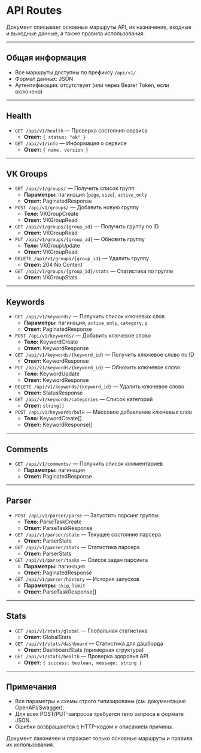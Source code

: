 # API Routes

Документ описывает основные маршруты API, их назначение, входные и выходные данные, а также правила использования.

---

## Общая информация
- Все маршруты доступны по префиксу `/api/v1/`
- Формат данных: JSON
- Аутентификация: отсутствует (или через Bearer Token, если включено)

---

## Health
- `GET /api/v1/health` — Проверка состояния сервиса
  - **Ответ:** `{ status: "ok" }`
- `GET /api/v1/info` — Информация о сервисе
  - **Ответ:** `{ name, version }`

---

## VK Groups
- `GET /api/v1/groups/` — Получить список групп
  - **Параметры:** пагинация (`page`, `size`), `active_only`
  - **Ответ:** PaginatedResponse<VKGroupRead>
- `POST /api/v1/groups/` — Добавить новую группу
  - **Тело:** VKGroupCreate
  - **Ответ:** VKGroupRead
- `GET /api/v1/groups/{group_id}` — Получить группу по ID
  - **Ответ:** VKGroupRead
- `PUT /api/v1/groups/{group_id}` — Обновить группу
  - **Тело:** VKGroupUpdate
  - **Ответ:** VKGroupRead
- `DELETE /api/v1/groups/{group_id}` — Удалить группу
  - **Ответ:** 204 No Content
- `GET /api/v1/groups/{group_id}/stats` — Статистика по группе
  - **Ответ:** VKGroupStats

---

## Keywords
- `GET /api/v1/keywords/` — Получить список ключевых слов
  - **Параметры:** пагинация, `active_only`, `category`, `q`
  - **Ответ:** PaginatedResponse<KeywordResponse>
- `POST /api/v1/keywords/` — Добавить ключевое слово
  - **Тело:** KeywordCreate
  - **Ответ:** KeywordResponse
- `GET /api/v1/keywords/{keyword_id}` — Получить ключевое слово по ID
  - **Ответ:** KeywordResponse
- `PUT /api/v1/keywords/{keyword_id}` — Обновить ключевое слово
  - **Тело:** KeywordUpdate
  - **Ответ:** KeywordResponse
- `DELETE /api/v1/keywords/{keyword_id}` — Удалить ключевое слово
  - **Ответ:** StatusResponse
- `GET /api/v1/keywords/categories` — Список категорий
  - **Ответ:** `string[]`
- `POST /api/v1/keywords/bulk` — Массовое добавление ключевых слов
  - **Тело:** KeywordCreate[]
  - **Ответ:** KeywordResponse[]

---

## Comments
- `GET /api/v1/comments/` — Получить список комментариев
  - **Параметры:** пагинация
  - **Ответ:** PaginatedResponse<VKCommentResponse>

---

## Parser
- `POST /api/v1/parser/parse` — Запустить парсинг группы
  - **Тело:** ParseTaskCreate
  - **Ответ:** ParseTaskResponse
- `GET /api/v1/parser/state` — Текущее состояние парсера
  - **Ответ:** ParserState
- `GET /api/v1/parser/stats` — Статистика парсера
  - **Ответ:** ParserStats
- `GET /api/v1/parser/tasks` — Список задач парсинга
  - **Параметры:** пагинация
  - **Ответ:** PaginatedResponse<ParseTaskResponse>
- `GET /api/v1/parser/history` — История запусков
  - **Параметры:** `skip`, `limit`
  - **Ответ:** ParseTaskResponse[]

---

## Stats
- `GET /api/v1/stats/global` — Глобальная статистика
  - **Ответ:** GlobalStats
- `GET /api/v1/stats/dashboard` — Статистика для дашборда
  - **Ответ:** DashboardStats (примерная структура)
- `GET /api/v1/stats/health` — Проверка здоровья API
  - **Ответ:** `{ success: boolean, message: string }`

---

## Примечания
- Все параметры и схемы строго типизированы (см. документацию OpenAPI/Swagger).
- Для всех POST/PUT-запросов требуется тело запроса в формате JSON.
- Ошибки возвращаются с HTTP-кодом и описанием причины.

Документ лаконичен и отражает только основные маршруты и правила их использования.
